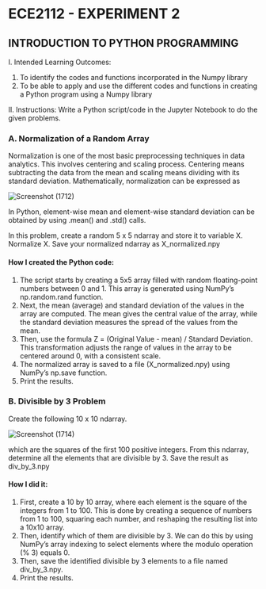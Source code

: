 # ECE2112 - EXPERIMENT 2

## INTRODUCTION TO PYTHON PROGRAMMING

I. Intended Learning Outcomes:
1. To identify the codes and functions incorporated in the Numpy library
2. To be able to apply and use the different codes and functions in creating a Python program using a Numpy library

II. Instructions:
Write a Python script/code in the Jupyter Notebook to do the given problems. 


### A. Normalization of a Random Array

Normalization is one of the most basic preprocessing techniques in data analytics. This involves centering and scaling process. Centering means subtracting the data from the mean and scaling means dividing with its standard deviation. Mathematically, normalization can be expressed as

![Screenshot (1712)](https://github.com/user-attachments/assets/2fcc4be6-0924-4ac5-a148-a3ae4a719cf2)


In Python, element-wise mean and element-wise standard deviation can be obtained by using .mean() and .std() calls.

In this problem, create a random 5 x 5 ndarray and store it to variable X. Normalize X. Save your normalized ndarray as X_normalized.npy

#### How I created the Python code:

1. The script starts by creating a 5x5 array filled with random floating-point numbers between 0 and 1. This array is generated using NumPy’s np.random.rand function.
2. Next, the mean (average) and standard deviation of the values in the array are computed. The mean gives the central value of the array, while the standard deviation measures the spread of the values from the mean.
3. Then, use the formula Z = (Original Value - mean) / Standard Deviation. This transformation adjusts the range of values in the array to be centered around 0, with a consistent scale.
4. The normalized array is saved to a file (X_normalized.npy) using NumPy’s np.save function.
5. Print the results.


### B. Divisible by 3 Problem

Create the following 10 x 10 ndarray.

![Screenshot (1714)](https://github.com/user-attachments/assets/9fea055c-d9a9-4e99-85da-7338fb67f6ee)

which are the squares of the first 100 positive integers. From this ndarray, determine all the elements that are divisible by 3. Save the result as div_by_3.npy

#### How I did it:

1. First, create a 10 by 10 array, where each element is the square of the integers from 1 to 100. This is done by creating a sequence of numbers from 1 to 100, squaring each number, and reshaping the resulting list into a 10x10 array.
2. Then, identify which of them are divisible by 3. We can do this by using NumPy’s array indexing to select elements where the modulo operation (% 3) equals 0.
3. Then, save the identified divisible by 3 elements to a file named div_by_3.npy. 
4. Print the results.
   
